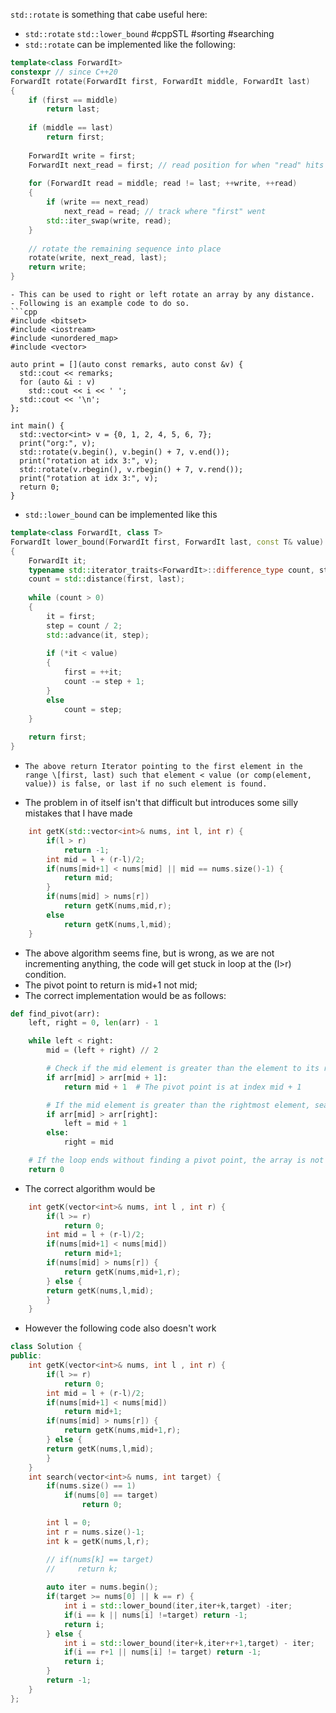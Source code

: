 `std::rotate` is something that cabe useful here:

-  `std::rotate`  `std::lower_bound`   #cppSTL #sorting #searching
- `std::rotate` can be implemented like the following:
```cpp
template<class ForwardIt>
constexpr // since C++20
ForwardIt rotate(ForwardIt first, ForwardIt middle, ForwardIt last)
{
    if (first == middle)
        return last;
 
    if (middle == last)
        return first;
 
    ForwardIt write = first;
    ForwardIt next_read = first; // read position for when "read" hits "last"
 
    for (ForwardIt read = middle; read != last; ++write, ++read)
    {
        if (write == next_read)
            next_read = read; // track where "first" went
        std::iter_swap(write, read);
    }
 
    // rotate the remaining sequence into place
    rotate(write, next_read, last);
    return write;
}
```

```
- This can be used to right or left rotate an array by any distance.
- Following is an example code to do so.
```cpp
#include <bitset>
#include <iostream>
#include <unordered_map>
#include <vector>

auto print = [](auto const remarks, auto const &v) {
  std::cout << remarks;
  for (auto &i : v)
    std::cout << i << ' ';
  std::cout << '\n';
};

int main() {
  std::vector<int> v = {0, 1, 2, 4, 5, 6, 7};
  print("org:", v);
  std::rotate(v.begin(), v.begin() + 7, v.end());
  print("rotation at idx 3:", v);
  std::rotate(v.rbegin(), v.rbegin() + 7, v.rend());
  print("rotation at idx 3:", v);
  return 0;
}
```

- `std::lower_bound` can be implemented like this 
```cpp
template<class ForwardIt, class T>
ForwardIt lower_bound(ForwardIt first, ForwardIt last, const T& value)
{
    ForwardIt it;
    typename std::iterator_traits<ForwardIt>::difference_type count, step;
    count = std::distance(first, last);
 
    while (count > 0)
    {
        it = first; 
        step = count / 2; 
        std::advance(it, step);
 
        if (*it < value)
        {
            first = ++it; 
            count -= step + 1; 
        }
        else
            count = step;
    }
 
    return first;
}
```
- `The above return Iterator pointing to the first element in the range \[first, last) such that element < value (or comp(element, value)) is false, or last if no such element is found.`

- The problem in of itself isn't that difficult but introduces some silly mistakes that I have made 
```cpp
    int getK(std::vector<int>& nums, int l, int r) {
        if(l > r)
            return -1;
        int mid = l + (r-l)/2;
        if(nums[mid+1] < nums[mid] || mid == nums.size()-1) {
            return mid;
        }
        if(nums[mid] > nums[r])
            return getK(nums,mid,r);
        else
            return getK(nums,l,mid);  
    }
```
- The above algorithm seems fine, but is wrong, as we are not incrementing anything, the code will get stuck in loop at the (l>r) condition.
- The pivot point to return is mid+1 not mid;
- The correct implementation would be as follows:
```python
def find_pivot(arr):
    left, right = 0, len(arr) - 1

    while left < right:
        mid = (left + right) // 2

        # Check if the mid element is greater than the element to its right
        if arr[mid] > arr[mid + 1]:
            return mid + 1  # The pivot point is at index mid + 1

        # If the mid element is greater than the rightmost element, search in the right half
        if arr[mid] > arr[right]:
            left = mid + 1
        else:
            right = mid

    # If the loop ends without finding a pivot point, the array is not rotated
    return 0
```
- The correct algorithm would be 
```cpp
    int getK(vector<int>& nums, int l , int r) {
        if(l >= r)
            return 0;
        int mid = l + (r-l)/2;
        if(nums[mid+1] < nums[mid])
            return mid+1;
        if(nums[mid] > nums[r]) {
            return getK(nums,mid+1,r);
        } else {
        return getK(nums,l,mid);
        }
    }
```

- However the following code also doesn't work
```cpp
class Solution {
public:
    int getK(vector<int>& nums, int l , int r) {
        if(l >= r)
            return 0;
        int mid = l + (r-l)/2;
        if(nums[mid+1] < nums[mid])
            return mid+1;
        if(nums[mid] > nums[r]) {
            return getK(nums,mid+1,r);
        } else {
        return getK(nums,l,mid);
        }
    }
    int search(vector<int>& nums, int target) {
        if(nums.size() == 1)
            if(nums[0] == target)
                return 0;

        int l = 0;
        int r = nums.size()-1;
        int k = getK(nums,l,r);

        // if(nums[k] == target)
        //     return k;
        
        auto iter = nums.begin();
        if(target >= nums[0] || k == r) {
            int i = std::lower_bound(iter,iter+k,target) -iter;
            if(i == k || nums[i] !=target) return -1;
            return i;
        } else {
            int i = std::lower_bound(iter+k,iter+r+1,target) - iter;
            if(i == r+1 || nums[i] != target) return -1;
            return i;
        }
        return -1;
    }
};
```




